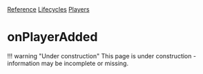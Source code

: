 <div class="pmwdoc-reference-breadcrumbs">
<a href="../../../">Reference</a>
<a href="../../">Lifecycles</a>
<a href="../">Players</a>
</div>

# onPlayerAdded

!!! warning "Under construction"
    This page is under construction - information may be incomplete or missing.
